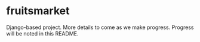 # fruitsmarket
Django-based project. More details to come as we make progress. Progress will be noted in this README.
